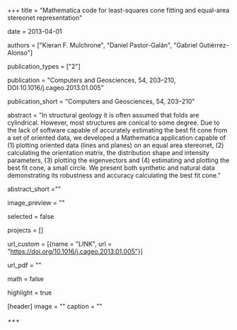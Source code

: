+++ 
title = "Mathematica code for least-squares cone fitting and equal-area stereonet representation"

date = 2013-04-01

authors = ["Kieran F. Mulchrone", "Daniel Pastor-Galán", "Gabriel Gutiérrez-Alonso"]

publication_types = ["2"]

publication = "Computers and Geosciences, 54, 203–210, DOI:10.1016/j.cageo.2013.01.005"

publication_short = "Computers and Geosciences, 54, 203–210"

abstract = "In structural geology it is often assumed that folds are cylindrical. However, most structures are conical to some degree. Due to the lack of software capable of accurately estimating the best fit cone from a set of oriented data, we developed a Mathematica application capable of (1) plotting oriented data (lines and planes) on an equal area stereonet, (2) calculating the orientation matrix, the distribution shape and intensity parameters, (3) plotting the eigenvectors and (4) estimating and plotting the best fit cone, a small circle. We present both synthetic and natural data demonstrating its robustness and accuracy calculating the best fit cone."

abstract_short =""

image_preview = ""

selected = false

projects = []

url_custom = [{name = "LINK", url = "https://doi.org/10.1016/j.cageo.2013.01.005"}]

url_pdf = ""

math = false

highlight = true

[header]
image = ""
caption = ""

+++
